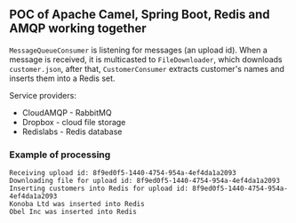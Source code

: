 ## POC of Apache Camel, Spring Boot, Redis and AMQP working together

`MessageQueueConsumer` is listening for messages (an upload id). When a message is received, it is multicasted to `FileDownloader`, which downloads `customer.json`, after that,  `CustomerConsumer` extracts customer's names and inserts them into a Redis set.

Service providers:
* CloudAMQP - RabbitMQ
* Dropbox - cloud file storage
* Redislabs - Redis database

### Example of processing

```
Receiving upload id: 8f9ed0f5-1440-4754-954a-4ef4da1a2093
Downloading file for upload id: 8f9ed0f5-1440-4754-954a-4ef4da1a2093
Inserting customers into Redis for upload id: 8f9ed0f5-1440-4754-954a-4ef4da1a2093
Konoba Ltd was inserted into Redis
Obel Inc was inserted into Redis
```
